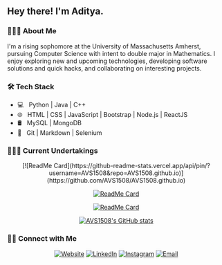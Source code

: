 <h2> Hey there! I'm Aditya.</h2>

<h3> 👨🏻‍💻 About Me </h3>

I'm a rising sophomore at the University of Massachusetts Amherst, pursuing Computer Science with intent to double major in Mathematics. I enjoy exploring new and upcoming technologies, developing software solutions and quick hacks, and collaborating on interesting projects.

<h3>🛠 Tech Stack</h3>

- 💻 &nbsp; Python | Java | C++
- 🌐 &nbsp; HTML | CSS | JavaScript | Bootstrap | Node.js | ReactJS
- 🛢 &nbsp; MySQL | MongoDB
- 🔧 &nbsp; Git | Markdown | Selenium

<h3> 💁🏻‍♂️ Current Undertakings</h3>
<center>
[![ReadMe Card](https://github-readme-stats.vercel.app/api/pin/?username=AVS1508&repo=AVS1508.github.io)](https://github.com/AVS1508/AVS1508.github.io)

[![ReadMe Card](https://github-readme-stats.vercel.app/api/pin/?username=AVS1508&repo=Summer-2020-Project)](https://github.com/AVS1508/Summer-2020-Project)

[![ReadMe Card](https://github-readme-stats.vercel.app/api/pin/?username=AVS1508&repo=Parinaam-CBSE-Results-Scraper)](https://github.com/AVS1508/Parinaam-CBSE-Results-Scraper)

[![AVS1508's GitHub stats](https://github-readme-stats.vercel.app/api?username=AVS1508&show_icons=true)](https://github.com/AVS1508)

</center>

<h3> 🤝🏻 Connect with Me </h3>

<p align="center">
<a href="https://www.adityavsingh.com/"><img alt="Website" src="https://img.shields.io/badge/Website-www.adityavsingh.com-blue?style=flat-square&logo=google-chrome"></a>
<a href="https://www.linkedin.com/in/AVS1508/"><img alt="LinkedIn" src="https://img.shields.io/badge/LinkedIn-Aditya%20Vikram%20Singh-blue?style=flat-square&logo=linkedin"></a>
<a href="https://www.instagram.com/adityavs_/"><img alt="Instagram" src="https://img.shields.io/badge/Instagram-adityavs__-blue?style=flat-square&logo=instagram"></a>
<a href="mailto:avsingh@umass.edu"><img alt="Email" src="https://img.shields.io/badge/Email-avsingh@umass.edu-blue?style=flat-square&logo=gmail"></a>
</p>
